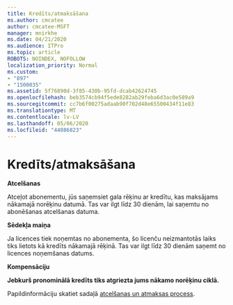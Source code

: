 ```yaml
---
title: Kredīts/atmaksāšana
ms.author: cmcatee
author: cmcatee-MSFT
manager: mnirkhe
ms.date: 04/21/2020
ms.audience: ITPro
ms.topic: article
ROBOTS: NOINDEX, NOFOLLOW
localization_priority: Normal
ms.custom:
- "897"
- "1500035"
ms.assetid: 5f76890d-3f85-430b-95fd-dcab42624745
ms.openlocfilehash: beb3574cb94f5ede8282ab29feba6d3ac0e589a9
ms.sourcegitcommit: cc7b6f00275adaab90f702d48e65500434f11e83
ms.translationtype: MT
ms.contentlocale: lv-LV
ms.lasthandoff: 05/06/2020
ms.locfileid: "44086823"
---
```

# <a name="creditrefund"></a>Kredīts/atmaksāšana

**Atcelšanas**
  
Atceļot abonementu, jūs saņemsiet gala rēķinu ar kredītu, kas maksājams nākamajā norēķinu datumā. Tas var ilgt līdz 30 dienām, lai saņemtu no abonēšanas atcelšanas datuma.
  
**Sēdekļa maiņa**
  
Ja licences tiek noņemtas no abonementa, šo licenču neizmantotās laiks tiks lietots kā kredīts nākamajā rēķinā. Tas var ilgt līdz 30 dienām saņemt no licences noņemšanas datums.

**Kompensāciju**

**Jebkurš pronominālā kredīts tiks atgriezta jums nākamo norēķinu ciklā.**

Papildinformāciju skatiet sadaļā [atcelšanas un atmaksas process](https://docs.microsoft.com/microsoft-365/commerce/subscriptions/cancel-your-subscription?view=o365-worldwide). 
